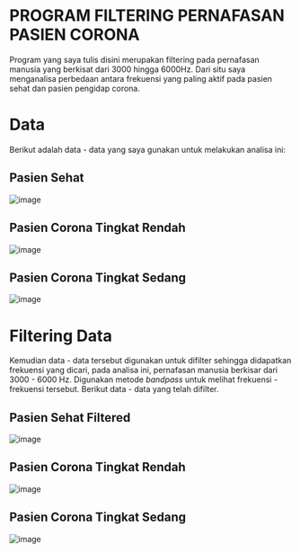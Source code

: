 # PROGRAM FILTERING PERNAFASAN PASIEN CORONA

Program yang saya tulis disini merupakan filtering pada pernafasan manusia yang berkisat dari 3000 hingga 6000Hz. Dari situ saya menganalisa perbedaan antara frekuensi yang paling aktif pada pasien sehat dan pasien pengidap corona.


# Data
Berikut adalah data - data yang saya gunakan untuk melakukan analisa ini:

## Pasien Sehat
![image](https://github.com/rayhannarindran/psd_filtering/assets/88973632/7d763e24-69ce-4432-828d-6d6af0f80ba8)

## Pasien Corona Tingkat Rendah
![image](https://github.com/rayhannarindran/psd_filtering/assets/88973632/d12f1810-599c-4eb2-ba04-e9c466c8e823)

## Pasien Corona Tingkat Sedang
![image](https://github.com/rayhannarindran/psd_filtering/assets/88973632/5eee5879-3f38-4d9a-9f8d-454a43e24736)

# Filtering Data
Kemudian data - data tersebut digunakan untuk difilter sehingga didapatkan frekuensi yang dicari, pada analisa ini, pernafasan manusia berkisar dari 3000 - 6000 Hz. Digunakan metode *bandpass* untuk melihat frekuensi - frekuensi tersebut. Berikut data - data yang telah difilter.

## Pasien Sehat Filtered
![image](https://github.com/rayhannarindran/psd_filtering/assets/88973632/c532c7cc-a6d3-4352-9c54-2ffdcb7762c8)

## Pasien Corona Tingkat Rendah
![image](https://github.com/rayhannarindran/psd_filtering/assets/88973632/ecb47143-78d6-4cb4-ae31-7e07843bf654)

## Pasien Corona Tingkat Sedang
![image](https://github.com/rayhannarindran/psd_filtering/assets/88973632/d4b45ebc-1666-4ad4-866f-393853fee635)

